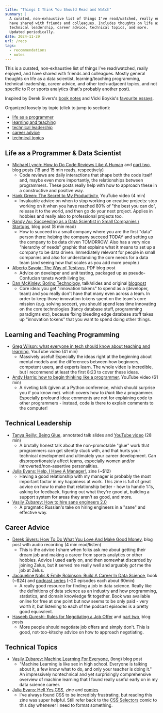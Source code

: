 ```yaml
---
title: "Things I Think You Should Read and Watch"
summary: |
  A curated, non-exhaustive list of things I've read/watched, really enjoyed, and
  have shared with friends and colleagues. Includes thoughts on life as a  programmer,
  technical leadership, career advice, technical topics, and more. 
  Updated periodically.
date: 2024-11-29
url: /recs
tags:
  - recommendations
  - notes
---
```


This is a curated, non-exhaustive list of things I've read/watched, really enjoyed, and have 
shared with friends and colleagues. Mostly general thoughts on life as a data 
scientist, learning/teaching programming, technical leadership, career advice, and other 
tech-adjacent topics, and not specific to R or sports analytics (that's probably
another post).

Inspired by Derek Sivers's [book notes](https://sive.rs/book) and Vicki Boykis's 
[favourite essays](https://vickiboykis.com/favorite_essays/).

Organized loosely by topic (click to jump to section):

- [life as a programmer](#life-as-a-programmer--data-scientist)
- [learning and teaching](#learning-and-teaching-programming)
- [technical leadership](#technical-leadership)
- [career advice](#career-advice)
- [technical topics](#technical-topics)

## Life as a Programmer & Data Scientist
- [Michael Lynch: How to Do Code Reviews Like A Human](https://mtlynch.io/human-code-reviews-1/) 
and [part two](https://mtlynch.io/human-code-reviews-2/), 
blog posts (18 and 15 min reads, respectively)
	- Code reviews are daily interactions that shape both the code itself and, maybe even more
	importantly, the relationships between programmers. These posts really help with how
	to approach these in a constructive and positive way. 
- [Hank Green: The Secret to My Productivity](https://www.youtube.com/watch?v=1LAhHDEtTD0), 
YouTube video (4 min)
	- Invaluable advice on when to stop working on creative projects: stop working on it when
	you have reached 80% of "the best you can do", release it to the world, and then go do
	your next project.  Applies in hobbies and really also to professional projects too.
- [Randy Au: Succeeding as a Data Scientist in Small Companies / Startups](https://www.counting-stuff.com/succeeding-as-a-data-scientist-in-small-companies-startups-92f59e22bd8c-65949948516031001b351309/), 
blog post (8 min read)
	- How to succeed in a small company where you are the first "data" person there: helping
	the company succeed TODAY and setting up the company to be data driven TOMORROW.
	Also has a very nice "hierarchy of needs" graphic that explains what it means to set up a 
	company to be data driven. Immediately relevant for people in small companies and also
	for understanding the core needs for a data team (and seeing how that scales as you add
	more people.)
- [Alberto Savoia: The Way of Testivus](https://www.albertosavoia.com/uploads/1/4/0/9/14099067/thewayoftestivus.pdf),
PDF blog post
  - Advice on developer and unit testing, packaged up as pseudo-Confucian tenets worth
  living by. 
- [Dan McKinley: Boring Technology](https://boringtechnology.club/), talk/slides
and original [blogpost](https://mcfunley.com/choose-boring-technology)
  - Core idea: you get "innovation tokens" to spend as a (developer, team) and you 
  really don't have that many even across a team. In order to keep those innovation
  tokens spent on the team's core mission (e.g. solving soccer), you should spend 
  less time innovating on the core technologies (fancy database stuff, programming 
  paradigms etc), because fixing bleeding edge database stuff takes up "innovation
  tokens" that you want to spend doing other things.
	
## Learning and Teaching Programming
- [Greg Wilson: what everyone in tech should know about teaching and learning](https://www.youtube.com/watch?v=ewXvFQByRqY), YouTube video (41 min)
	- Massively useful! Especially the ideas right at the beginning about mental models and 
	the differences between how beginners, competent users, and experts learn.  The whole
    video is incredible, but I recommend at least the first 8:23 to cover these ideas. 
- [Andy Harris: how to begin thinking like a programmer](https://www.youtube.com/watch?v=YWwBhjQN-Qw), 
YouTube video (61 min)
	- A riveting talk (given at a Python conference, which should surprise you if you know me).
	which covers how to _think_ like a programmer. Especially profound idea: comments are not
    for explaining code to other programmers - instead, code is there to explain comments to 
    the computer! 

## Technical Leadership
- [Tanya Reilly: Being Glue](https://www.noidea.dog/glue), annotated talk slides and [YouTube video](https://www.youtube.com/watch?v=KClAPipnKqw) (28 min)
	- A brutally honest talk about the non-promotable "glue" work that programmers can 
	get silently stuck with, and that hurts your technical development and ultimately your 
	career development.  Can disproportionately affect teams, especially women and/or
	introverted/non-assertive personalities. 
- [Julia Evans: Help, I Have A Manager!](https://jvns.ca/blog/2018/09/22/new-zine--help--i-have-a-manager/), 
zine (~$12)
    - Having a good relationship with my manager is probably the most important factor in 
    my happiness at work. This zine is full of great advice on how to make that relationship
    better - how to handle 1:1s, asking for feedback, figuring out what they're good at,
    building a support system for areas they aren't as good, and more.
- [Vasily Zubarev: How to hire sane engineers 2.0](https://vas3k.com/notes/hiring/index.html)
	- A pragmatic Russian's take on hiring engineers in a "sane" and effective way. 

## Career Advice
- [Derek Sivers: How To Do What You Love And Make Good Money](https://sive.rs/balance), 
blog post with audio recording (4 min read/listen)
	- This is the advice I share when folks ask me about getting their dream job and making a 
	career from sports analytics or other hobbies. Advice I used early on, and then somewhat
    discarded by joining Zelus, but  it served me really well and arguably _got_ me the job at 
    Zelus. 
- [Jacqueline Nolis & Emily Robinson: Build A Career In Data Science](https://www.manning.com/books/build-a-career-in-data-science), book (~$24) and [podcast series](https://podcast.bestbook.cool/) (~20 episodes each about 60min)
	- A really good resource for finding a job in data science. Really like the definitions _of_ data
	science as an industry and how programming, statistics, and domain knowledge fit together.
	Book was available online for free at one point but now seems to be only paid - very worth it,
	but listening to each of the podcast episodes is a pretty good equivalent.
- [Haseeb Qureshi: Rules for Negotiating a Job Offer](https://haseebq.com/my-ten-rules-for-negotiating-a-job-offer/)
and [part two](https://haseebq.com/how-not-to-bomb-your-offer-negotiation/), blog posts
  - More people should negotiate job offers and simply don't. This is good, not-too-kitschy 
  advice on how to approach negotiating.

## Technical Topics
- [Vasily Zubarev: Machine Learning For Everyone](https://vas3k.com/blog/machine_learning/index.html), 
(long) blog post
	- "Machine Learning is like sex in high school. Everyone is talking about it, a few know what
	to do, and only your teacher is doing it." An impressively nontechnical and yet surprisingly
	comprehensive overview of machine learning that I found really useful early on in my data 
	science career. 
- [Julia Evans: Hell Yes CSS](https://jvns.ca/blog/2020/11/22/new-zine--hell-yes--css-/), zine and [comics](https://jvns.ca/blog/2020/07/25/some-comics-about-css/)
	- I've always found CSS to be incredibly frustrating, but reading this zine was super helpful. 
	Still refer back to the [CSS Selectors](https://wizardzines.com/comics/selectors/) comic to 
	this day whenever I need to format something.

